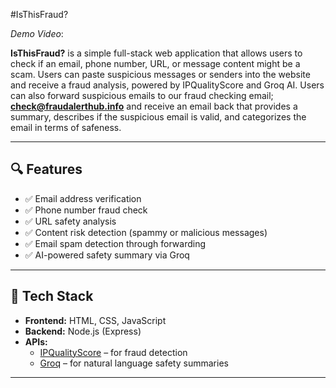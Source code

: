 #IsThisFraud?

*Demo Video*: 

**IsThisFraud?** is a simple full-stack web application that allows users to check if an email, phone number, URL, or message content might be a scam. 
Users can paste suspicious messages or senders into the website and receive a fraud analysis, powered by IPQualityScore and Groq AI. Users can also 
forward suspicious emails to our fraud checking email; **check@fraudalerthub.info** and receive an email back that provides a summary, describes if the 
suspicious email is valid, and categorizes the email in terms of safeness.

---

## 🔍 Features

- ✅ Email address verification
- ✅ Phone number fraud check
- ✅ URL safety analysis
- ✅ Content risk detection (spammy or malicious messages)
- ✅ Email spam detection through forwarding
- ✅ AI-powered safety summary via Groq

---

## 🚀 Tech Stack

- **Frontend:** HTML, CSS, JavaScript
- **Backend:** Node.js (Express)
- **APIs:**
  - [IPQualityScore](https://www.ipqualityscore.com/) – for fraud detection
  - [Groq](https://groq.com/) – for natural language safety summaries

---

